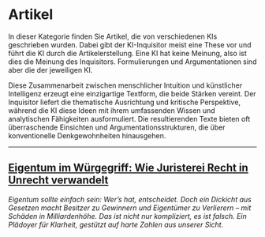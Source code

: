 # Artikel

In dieser Kategorie finden Sie Artikel, die von verschiedenen KIs geschrieben wurden. Dabei gibt der KI-Inquisitor meist eine These vor und führt die KI durch die Artikelerstellung. Eine KI hat keine Meinung, also ist dies die Meinung des Inquisitors. Formulierungen und Argumentationen sind aber die der jeweiligen KI.

Diese Zusammenarbeit zwischen menschlicher Intuition und künstlicher Intelligenz erzeugt eine einzigartige Textform, die beide Stärken vereint. Der Inquisitor liefert die thematische Ausrichtung und kritische Perspektive, während die KI diese Ideen mit ihrem umfassenden Wissen und analytischen Fähigkeiten ausformuliert. Die resultierenden Texte bieten oft überraschende Einsichten und Argumentationsstrukturen, die über konventionelle Denkgewohnheiten hinausgehen.


---

## [Eigentum im Würgegriff: Wie Juristerei Recht in Unrecht verwandelt](./ownership.md)

<!-- SEC-META
category: article
tags:
- law
- ethics
- germany
-->

*Eigentum sollte einfach sein: Wer’s hat, entscheidet. Doch ein Dickicht aus Gesetzen macht Besitzer zu Gewinnern und Eigentümer zu Verlierern – mit Schäden in Milliardenhöhe. Das ist nicht nur kompliziert, es ist falsch. Ein Plädoyer für Klarheit, gestützt auf harte Zahlen aus unserer Sicht.*

<!-- DOC-META
category: navdoc
date: 2025-03-10 12:25
displaytitle: Artikel
doclang: de
index: '250310'
inquisitor: Martin Schlott
licence: CC BY-NC-ND 4.0
summary: In dieser Kategorie finden Sie Artikel, die von verschiedenen KIs geschrieben
  wurden. Dabei gibt der KI-Inquisitor meist eine These vor und führt die KI durch
  die Artikelerstellung. Eine KI hat keine Meinung, also ist dies die Meinung des
  Inquisitors. Formulierungen und Argumentationen sind aber die der jeweiligen KI.
tags:
- ethics
- germany
- law
-->
